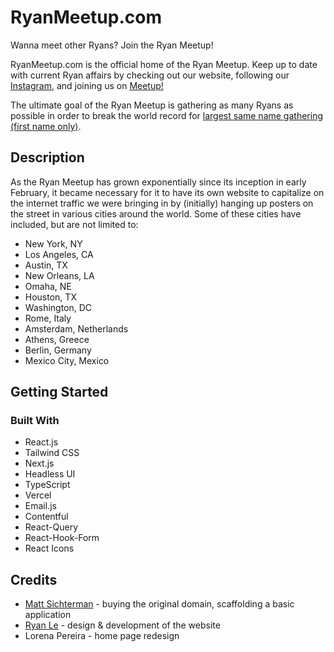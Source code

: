 # RyanMeetup.com

Wanna meet other Ryans? Join the Ryan Meetup!

RyanMeetup.com is the official home of the Ryan Meetup. Keep up to date with current Ryan affairs by checking out our website, following our [Instagram](https://www.instagram.com/ryanmeetup/), and joining us on [Meetup!](https://www.ryanmeetup.com/join)

The ultimate goal of the Ryan Meetup is gathering as many Ryans as possible in order to break the world record for [largest same name gathering (first name only)](https://www.guinnessworldrecords.com/world-records/largest-same-name-gathering-first-name).

## Description

As the Ryan Meetup has grown exponentially since its inception in early February, it became necessary for it to have its own website to capitalize on the internet traffic we were bringing in by (initially) hanging up posters on the street in various cities around the world. Some of these cities have included, but are not limited to:

* New York, NY
* Los Angeles, CA
* Austin, TX
* New Orleans, LA
* Omaha, NE
* Houston, TX
* Washington, DC
* Rome, Italy
* Amsterdam, Netherlands
* Athens, Greece
* Berlin, Germany
* Mexico City, Mexico

## Getting Started

### Built With

* React.js
* Tailwind CSS
* Next.js
* Headless UI
* TypeScript
* Vercel
* Email.js
* Contentful
* React-Query
* React-Hook-Form
* React Icons

## Credits

* [Matt Sichterman](https://www.msich.dev/) - buying the original domain, scaffolding a basic application
* [Ryan Le](https://ryanle.dev/) - design & development of the website 
* Lorena Pereira - home page redesign